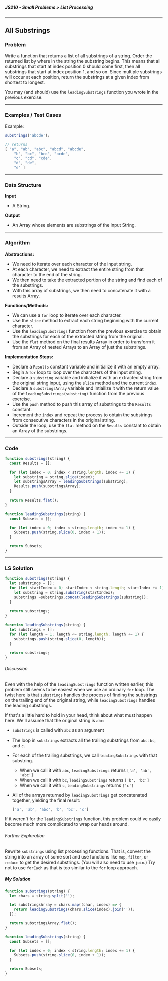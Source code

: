 ##### JS210 - Small Problems > List Processing

---

## All Substrings

### Problem

Write a function that returns a list of all substrings of a string. Order the returned list by where in the string the substring begins. This means that all substrings that start at index position 0 should come first, then all substrings that start at index position 1, and so on. Since multiple substrings will occur at each position, return the substrings at a given index from shortest to longest.  

You may (and should) use the `leadingSubstrings` function you wrote in the previous exercise.

---

### Examples / Test Cases

Example:

```javascript
substrings('abcde');

// returns
[ "a", "ab", "abc", "abcd", "abcde",
	"b", "bc", "bcd", "bcde",
	"c", "cd", "cde",
	"d", "de",
	"e" ]
```

---

### Data Structure

**Input**

* A String.

**Output**

* An Array whose elements are substrings of the input String.

---

### Algorithm

**Abstractions:**

* We need to iterate over each character of the input string.
* At each character, we need to extract the entire string from that character to the end of the string.
* We then need to take the extracted portion of the string and find each of the substrings.
* With this array of substrings, we then need to concatenate it with a results Array.

**Functions/Methods:**

* We can use a `for` loop to iterate over each character.
* Use the `slice` method to extract each string beginning with the current character.
* Use the `leadingSubstrings` function from the previous exercise to obtain the substrings for each of the extracted string from the original.
* Use the `flat` method on the final results Array in order to transform it from an Array of nested Arrays to an Array of just the substrings.

**Implementation Steps:**

* Declare a `Results` constant variable and initialize it with an empty array.
* Begin a `for` loop to loop over the characters of the input string.
* Declare a `substring` variable and initialize it with an extracted string from the original string input, using the `slice` method and the current `index`.
* Declare a `substringsArray` variable and intiailize it with the return value of the `leadingSubstrings(substring)` function from the previous exercise.
* Use the `push` method to push this array of substrings to the `Results` constant.
* Increment the `index` and repeat the process to obtain the substrings from consecutive characters in the original string.
* Outside the loop, use the `flat` method on the `Results` constant to obtain an Array of the substrings.

---

### Code

```javascript
function substrings(string) {
  const Results = [];

  for (let index = 0; index < string.length; index += 1) {
    let substring = string.slice(index);
    let substringsArray = leadingSubstrings(substring);
    Results.push(substringsArray);
  }

  return Results.flat();
}

function leadingSubstrings(string) {
  const Subsets = [];

  for (let index = 0; index < string.length; index += 1) {
    Subsets.push(string.slice(0, index + 1));
  }

  return Subsets;
}
```

---

### LS Solution

```javascript
function substrings(string) {
  let substrings = [];
  for (let startIndex = 0; startIndex < string.length; startIndex += 1) {
    let substring = string.substring(startIndex);
    substrings =substrings.concat(leadingSubstrings(substring));
  }

  return substrings;
}

function leadingSubstrings(string) {
  let substrings = [];
  for (let length = 1; length <= string.length; length += 1) {
    substrings.push(string.slice(0, length));
  }

  return substrings;
}
```

###### Discussion

Even with the help of the `leadingSubstrings` function written earlier, this problem still seems to be easiest when we use an ordinary `for` loop. The twist here is that `substrings` handles the process of finding the substrings on the trailing end of the original string, while `leadingSubstrings` handles the leading substrings.  

If that's a little hard to hold in your head, think about what must happen here. We'll assume that the original string is `abc`:

- `substrings` is called with `abc` as an argument

- The loop in `substrings` extracts all the trailing substrings from `abc`: `bc`, and `c`.

- For each of the trailing substrings, we call `leadingSubstrings` with that substring.

  - When we call it with `abc`, `leadingSubstrings` returns `['a', 'ab', 'abc']`
  - When we call it with `bc`, `leadingSubstrings` returns `['b', 'bc']`
  - When we call it with `c`, `leadingSubstrings` returns `['c']`

- All of the arrays returned by `leadingSubstrings` get concatenated together, yielding the final result:

  ```javascript
  ['a', 'ab', 'abc', 'b', 'bc', 'c']
  ```

If it weren't for the `leadingSubstrings` function, this problem could've easily become much more complicated to wrap our heads around.

###### Further Exploration

Rewrite `substrings` using list processing functions. That is, convert the string into an array of some sort and use functions like `map`, `filter`, or `reduce` to get the desired substrings. (You will also need to use `join`.) Try not to use `forEach` as that is too similar to the `for` loop approach.

##### My Solution

```javascript
function substrings(string) {
  let chars = string.split('');

  let substringsArray = chars.map((char, index) => {
    return leadingSubstrings(chars.slice(index).join(''));
  });

  return substringsArray.flat();
}

function leadingSubstrings(string) {
  const Subsets = [];

  for (let index = 0; index < string.length; index += 1) {
    Subsets.push(string.slice(0, index + 1));
  }

  return Subsets;
}
```

